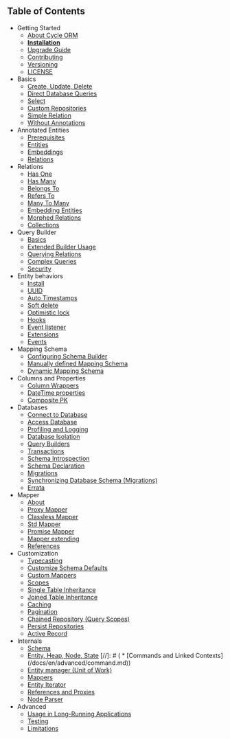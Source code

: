 Table of Contents
----------------

* Getting Started
  * [About Cycle ORM](/docs/en/intro/about.md)
  * [**Installation**](/docs/en/intro/install.md)
  * [Upgrade Guide](/docs/en/intro/upgrade.md)
  * [Contributing](contributing.md)
  * [Versioning](/docs/en/intro/semver.md)
  * [LICENSE](license.md)
* Basics
  * [Create, Update, Delete](/docs/en/basic/crud.md)
  * [Direct Database Queries](/docs/en/basic/direct-database-queries.md)
  * [Select](/docs/en/basic/select.md)
  * [Custom Repositories](/docs/en/basic/repository.md)
  * [Simple Relation](/docs/en/basic/relation.md)
  * [Without Annotations](/docs/en/basic/no-annotations.md)
* Annotated Entities
  * [Prerequisites](/docs/en/annotated/prerequisites.md)
  * [Entities](/docs/en/annotated/entity.md)
  * [Embeddings](/docs/en/annotated/embeddings.md)
  * [Relations](/docs/en/annotated/relations.md)
* Relations
  * [Has One](/docs/en/relation/has-one.md)
  * [Has Many](/docs/en/relation/has-many.md)
  * [Belongs To](/docs/en/relation/belongs-to.md)
  * [Refers To](/docs/en/relation/refers-to.md)
  * [Many To Many](/docs/en/relation/many-to-many.md)
  * [Embedding Entities](/docs/en/relation/embedded.md)
  * [Morphed Relations](/docs/en/relation/morphed.md)
  * [Collections](/docs/en/relation/collections.md)
* Query Builder
  * [Basics](/docs/en/query-builder/basic.md)
  * [Extended Builder Usage](/docs/en/query-builder/extended.md)
  * [Querying Relations](/docs/en/query-builder/relations.md)
  * [Complex Queries](/docs/en/query-builder/complex.md)
  * [Security](/docs/en/query-builder/security.md)
* Entity behaviors
  * [Install](/docs/en/entity-behaviors/install.md)
  * [UUID](/docs/en/entity-behaviors/uuid.md)
  * [Auto Timestamps](/docs/en/entity-behaviors/timestamps.md)
  * [Soft delete](/docs/en/entity-behaviors/soft-delete.md)
  * [Optimistic lock](/docs/en/entity-behaviors/optimistic-lock.md)
  * [Hooks](/docs/en/entity-behaviors/hooks.md)
  * [Event listener](/docs/en/entity-behaviors/event-listener.md)
  * [Extensions](/docs/en/entity-behaviors/extensions.md)
  * [Events](/docs/en/entity-behaviors/events.md)
* Mapping Schema
  * [Configuring Schema Builder](/docs/en/schema/schema-builder.md)
  * [Manually defined Mapping Schema](/docs/en/schema/manual.md)
  * [Dynamic Mapping Schema](/docs/en/schema/dynamic-schema.md)
* Columns and Properties
  * [Column Wrappers](/docs/en/advanced/column-wrappers.md)
  * [DateTime properties](/docs/en/advanced/datetime.md)
  * [Composite PK](/docs/en/advanced/composite-pk.md)
* Databases
  * [Connect to Database](/docs/en/database/connect.md)
  * [Access Database](/docs/en/database/access.md)
  * [Profiling and Logging](/docs/en/database/profiling.md)
  * [Database Isolation](/docs/en/database/isolation.md)
  * [Query Builders](/docs/en/database/query-builders.md)
  * [Transactions](/docs/en/database/transactions.md)
  * [Schema Introspection](/docs/en/database/introspection.md)
  * [Schema Declaration](/docs/en/database/declaration.md)
  * [Migrations](/docs/en/database/migrations.md)
  * [Synchronizing Database Schema (Migrations)](/docs/en/advanced/sync-schema.md)
  * [Errata](/docs/en/database/errata.md)
* Mapper
  * [About](/docs/en/mapper/about.md)
  * [Proxy Mapper](/docs/en/mapper/proxy-mapper.md)
  * [Classless Mapper](/docs/en/mapper/classless-mapper.md)
  * [Std Mapper](/docs/en/mapper/std-mapper.md)
  * [Promise Mapper](/docs/en/mapper/promise-mapper.md)
  * [Mapper extending](/docs/en/mapper/extending.md)
  * [References](/docs/en/mapper/reference.md)
* Customization
  * [Typecasting](/docs/en/advanced/typecasting.md)
  * [Customize Schema Defaults](/docs/en/advanced/default-classes.md)
  * [Custom Mappers](/docs/en/mapper/extending.md)
  * [Scopes](/docs/en/advanced/scope.md)
  * [Single Table Inheritance](/docs/en/advanced/single-table-inheritance.md)
  * [Joined Table Inheritance](/docs/en/advanced/joined-table-inheritance.md)
  * [Caching](/docs/en/advanced/caching.md)
  * [Pagination](/docs/en/advanced/pagination.md)
  * [Chained Repository (Query Scopes)](/docs/en/advanced/chained-repository.md)
  * [Persist Repositories](/docs/en/advanced/persist-repository.md)
  * [Active Record](/docs/en/advanced/active-record.md)
* Internals
  * [Schema](/docs/en/advanced/schema.md)
  * [Entity, Heap, Node, State](/docs/en/advanced/entity.md)
    [//]: # (  * [Commands and Linked Contexts]&#40;/docs/en/advanced/command.md&#41;)
  * [Entity manager (Unit of Work)](/docs/en/advanced/entity-manager.md)
  * [Mappers](/docs/en/mapper/about.md)
  * [Entity Iterator](/docs/en/advanced/iterator.md)
  * [References and Proxies](/docs/en/mapper/reference.md)
  * [Node Parser](/docs/en/advanced/node-parser.md)
* Advanced
  * [Usage in Long-Running Applications](/docs/en/advanced/daemonizing.md)
  * [Testing](/docs/en/advanced/testing.md)
  * [Limitations](/docs/en/advanced/limitations.md)
